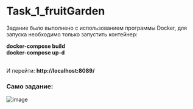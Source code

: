 # Task_1_fruitGarden
<p>Задание было выполнено с использованием программы Docker, для запуска необходимо только запустить контейнер:</p>

<b>docker-compose build<br>
docker-compose up-d</b><br><br>

И перейти: <b>http://localhost:8089/</b>

<h3>Само задание:</h3>

![image](https://user-images.githubusercontent.com/112812361/216816581-9796fa88-4664-40f8-a6ca-ca6e0ad77d52.png)
